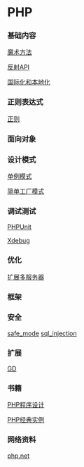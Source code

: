 PHP
====================


### 基础内容
[魔术方法](magic_methods.php)

[反射API]()

[国际化和本地化](basic/location.md)


### 正则表达式
[正则](regular_expression.php)

### 面向对象


### 设计模式
[单例模式](design_pattern/singleton.php)

[简单工厂模式](design_pattern/simple_factory.php)


### 调试测试
[PHPUnit]()

[Xdebug]()

### 优化
[扩展多服务器](server.md)

### 框架


### 安全
[safe_mode](safe/safe_mode.md)
[sql_injection](safe/sql_injection.md)

### 扩展
[GD]()



### 书籍
[PHP程序设计](http://book.douban.com/subject/2071057/)

[PHP经典实例](http://book.douban.com/subject/4099306/ '丰富的解决方案实例；基础级')

### 网络资料
[php.net](http://php.net/)
